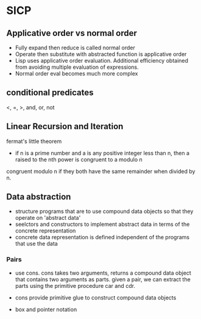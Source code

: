 # SICP

## Applicative order vs normal order

- Fully expand then reduce is called normal order
- Operate then substitute with abstracted function is applicative order
- Lisp uses applicative order evaluation. Additional efficiency obtained from avoiding multiple evaluation of expressions.
- Normal order eval becomes much more complex

## conditional predicates
<, =, >, and, or, not

## Linear Recursion and Iteration

fermat's little theorem
- if n is a prime number and a is any positive integer less than n, then a raised to the nth power is congruent to a modulo n

congruent modulo n if they both have the same remainder when divided by n.

## Data abstraction

- structure programs that are to use compound data objects so that they operate on 'abstract data'
- seelctors and constructors to implement abstract data in terms of the concrete representation
- concrete data representation is defined independent of the programs that use the data

### Pairs

- use cons. cons takes two arguments, returns a compound data object that contains two arguments as parts. given a pair, we can extract the parts using the primitive procedure car and cdr. 

- cons provide primitive glue to construct compound data objects
- box and pointer notation

